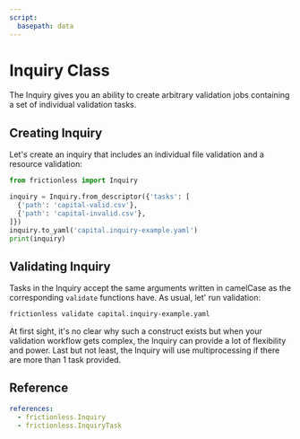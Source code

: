 ```yaml
---
script:
  basepath: data
---
```


# Inquiry Class

The Inquiry gives you an ability to create arbitrary validation jobs containing a set of individual validation tasks.

## Creating Inquiry

Let's create an inquiry that includes an individual file validation and a resource validation:

```python script tabs=Python
from frictionless import Inquiry

inquiry = Inquiry.from_descriptor({'tasks': [
  {'path': 'capital-valid.csv'},
  {'path': 'capital-invalid.csv'},
]})
inquiry.to_yaml('capital.inquiry-example.yaml')
print(inquiry)
```

## Validating Inquiry

Tasks in the Inquiry accept the same arguments written in camelCase as the corresponding `validate` functions have. As usual, let' run validation:

```bash script tabs=CLI
frictionless validate capital.inquiry-example.yaml
```

At first sight, it's no clear why such a construct exists but when your validation workflow gets complex, the Inquiry can provide a lot of flexibility and power. Last but not least, the Inquiry will use multiprocessing if there are more than 1 task provided.

## Reference

```yaml reference
references:
  - frictionless.Inquiry
  - frictionless.InquiryTask
```
